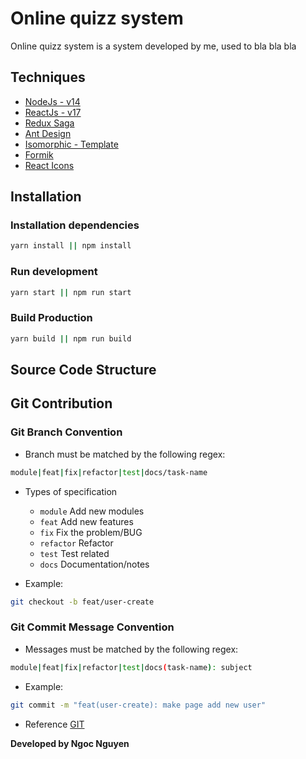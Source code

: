 # Online quizz system
 Online quizz system is a system developed by me, used to bla bla bla

## Techniques
- [NodeJs - v14](https://nodejs.org/en/docs/)
- [ReactJs - v17](https://reactjs.org/docs/getting-started.html)
- [Redux Saga](https://redux-saga.js.org/docs/introduction/GettingStarted)
- [Ant Design](https://ant.design/docs/react/introduce)
- [Isomorphic - Template](https://isomorphic.redq.io/dashboard)
- [Formik](https://formik.org/docs/overview)
- [React Icons](https://react-icons.github.io/react-icons/)

## Installation
### Installation dependencies

```bash
yarn install || npm install

```

### Run development

```bash
yarn start || npm run start
```

### Build Production

```bash
yarn build || npm run build
```

## Source Code Structure

## Git Contribution
### Git Branch Convention
- Branch must be matched by the following regex:
```bash
module|feat|fix|refactor|test|docs/task-name
```

- Types of specification
  - `module` Add new modules
  - `feat` Add new features
  - `fix` Fix the problem/BUG
  - `refactor` Refactor
  - `test` Test related
  - `docs` Documentation/notes

- Example:
```bash
git checkout -b feat/user-create
```

### Git Commit Message Convention
- Messages must be matched by the following regex:
```bash
module|feat|fix|refactor|test|docs(task-name): subject
```

- Example:
```bash
git commit -m "feat(user-create): make page add new user"
```

- Reference [GIT](https://github.com/vuejs/vue/blob/dev/.github/COMMIT_CONVENTION.md)

**Developed by Ngoc Nguyen**
